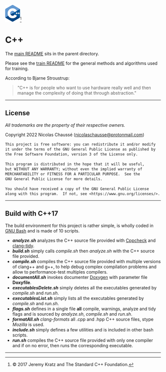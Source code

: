![C++ Logo](logoCPP.png)[^1]

[^1]: © 2017 Jeremy Kratz and The Standard C++ Foundation.

# C++

The [main README](../README.md) sits in the parent directory.

Please see the [train README](README.md) for the general methods and algorithms used for training.

According to Bjarne Stroustrup:

> "C++ is for people who want to use hardware really well and then manage the complexity of doing that through abstraction."

---

## License

*All trademarks are the property of their respective owners.*

Copyright 2022 Nicolas Chaussé (nicolaschausse@protonmail.com)

    This project is free software: you can redistribute it and/or modify
    it under the terms of the GNU General Public License as published by
    the Free Software Foundation, version 3 of the License only.

    This program is distributed in the hope that it will be useful,
    but WITHOUT ANY WARRANTY; without even the implied warranty of
    MERCHANTABILITY or FITNESS FOR A PARTICULAR PURPOSE.  See the
    GNU General Public License for more details.

    You should have received a copy of the GNU General Public License
    along with this program.  If not, see <https://www.gnu.org/licenses/>.

---

## Build with C++17

The build environment for this project is rather simple, is wholly coded in [GNU Bash](https://www.gnu.org/software/bash) and is made of 10 scripts.

* ***analyze.sh*** analyzes the C++ source file provided with [Cppcheck](http://cppcheck.net) and [clang-tidy](https://clang.llvm.org/extra/clang-tidy).
* ***build.sh*** simply calls *compile.sh* then *analyze.sh* with the C++ source file provided.
* ***compile.sh*** compiles the C++ source file provided with multiple versions of clang++ and g++, to help debug complex compilation problems and allow to performance-test multiples compilers.
* ***documentAll.sh*** invokes documenter [Doxygen](https://www.doxygen.nl) with parameter file **Doxyfile**.
* ***executablesDelete.sh*** simply deletes all the executables generated by *compile.sh* and *run.sh*.
* ***executablesList.sh*** simply lists all the executables generated by *compile.sh* and *run.sh*.
* ***flags.sh*** defines in a single file **all** compile, warnings, analyze and tidy flags and is sourced by *analyze.sh*, *compile.sh* and *run.sh*.
* ***formatAll.sh*** *clang-formats* all .cpp and .hpp C++ source files, stype *Mozilla* is used.
* ***include.sh*** simply defines a few utilities and is included in other bash scripts.
* ***run.sh*** compiles the C++ source file provided with only one compiler and if on no error, then runs the corresponding executable.

---